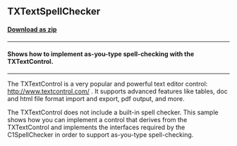 ## TXTextSpellChecker
#### [Download as zip](https://grapecity.github.io/DownGit/#/home?url=https://github.com/GrapeCity/ComponentOne-WinForms-Samples/tree/master/NetFramework\SpellChecker\CS\TXTextSpellChecker)
____
#### Shows how to implement as-you-type spell-checking with the TXTextControl.
____
The TXTextControl is a very popular and powerful text editor control: http://www.textcontrol.com/ .
It supports advanced features like tables, doc and html file format import and export, pdf output, and more.

The TXTextControl does not include a built-in spell checker.
This sample shows how you can implement a control that derives from the TXTextControl and implements the interfaces required by the C1SpellChecker in order to support as-you-type spell-checking.
